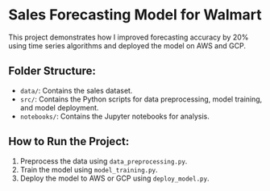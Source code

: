# Sales Forecasting Model for Walmart

This project demonstrates how I improved forecasting accuracy by 20% using time series algorithms and deployed the model on AWS and GCP.

## Folder Structure:
- `data/`: Contains the sales dataset.
- `src/`: Contains the Python scripts for data preprocessing, model training, and model deployment.
- `notebooks/`: Contains the Jupyter notebooks for analysis.

## How to Run the Project:
1. Preprocess the data using `data_preprocessing.py`.
2. Train the model using `model_training.py`.
3. Deploy the model to AWS or GCP using `deploy_model.py`.
